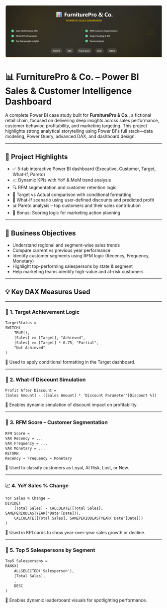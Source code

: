 ![FurniturePro Banner](Extra%20images/Banner.png)

# 📊 FurniturePro & Co. – Power BI Sales & Customer Intelligence Dashboard

A complete Power BI case study built for **FurniturePro & Co.**, a fictional retail chain, focused on delivering deep insights across sales performance, customer behavior, profitability, and marketing targeting. This project highlights strong analytical storytelling using Power BI's full stack—data modeling, Power Query, advanced DAX, and dashboard design.

---

## 🚀 Project Highlights

- ✅ 5-tab interactive Power BI dashboard (Executive, Customer, Target, What-If, Pareto)
- 📈 Dynamic KPIs with YoY & MoM trend analysis
- 🔍 RFM segmentation and customer retention logic
- 🎯 Target vs Actual comparison with conditional formatting
- 🧪 What-If scenario using user-defined discounts and predicted profit
- 📊 Pareto analysis – top customers and their sales contribution
- 🧠 Bonus: Scoring logic for marketing action planning

---

## 🧠 Business Objectives

- Understand regional and segment-wise sales trends
- Compare current vs previous year performance
- Identify customer segments using RFM logic (Recency, Frequency, Monetary)
- Highlight top-performing salespersons by state & segment
- Help marketing teams identify high-value and at-risk customers

---

## 💡 Key DAX Measures Used

---

### 🎯 **1. Target Achievement Logic**

```DAX
TargetStatus = 
SWITCH(
    TRUE(),
    [Sales] >= [Target], "Achieved",
    [Sales] >= [Target] * 0.75, "Partial",
    "Not Achieved"
)
```

🔹 Used to apply conditional formatting in the Target dashboard.

---

### 🧪 **2. What-If Discount Simulation**

```DAX
Profit After Discount = 
[Sales Amount] - ([Sales Amount] * 'Discount Parameter'[Discount %])
```

🔹 Enables dynamic simulation of discount impact on profitability.

---

### 👥 **3. RFM Score – Customer Segmentation**

```DAX
RFM Score = 
VAR Recency = ...
VAR Frequency = ...
VAR Monetary = ...
RETURN
Recency + Frequency + Monetary
```

🔹 Used to classify customers as Loyal, At Risk, Lost, or New.

---

### 📈 **4. YoY Sales % Change**

```DAX
YoY Sales % Change = 
DIVIDE(
    [Total Sales] - CALCULATE([Total Sales], SAMEPERIODLASTYEAR('Date'[Date])),
    CALCULATE([Total Sales], SAMEPERIODLASTYEAR('Date'[Date]))
)
```

🔹 Used in KPI cards to show year-over-year sales growth or decline.

---

### 🏅 **5. Top 5 Salespersons by Segment**

```DAX
Top5 Salespersons = 
RANKX(
    ALLSELECTED('Salesperson'),
    [Total Sales],
    ,
    DESC
)
```

🔹 Enables dynamic leaderboard visuals for spotlighting performance.
